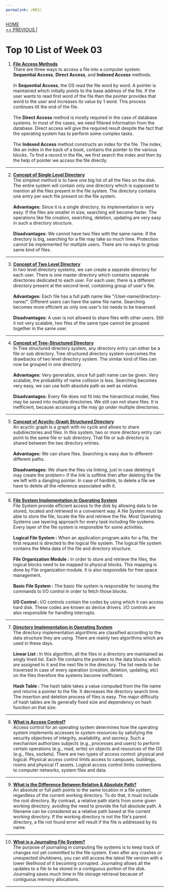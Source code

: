 ```yaml
---
permalink: /W03/
---
```

[HOME](../)<br>
[<< PREVIOUS |](../W02/)<br>

# Top 10 List of Week 03

1. **[File Access Methods](https://www.javatpoint.com/os-file-access-methods)** <br>
There are three ways to access a file into a computer system: **Sequential Access**, **Direct Access**, and **Indexed Access** methods. <br> <br>
In **Sequential Access**, the OS read the file word by word. A pointer is maintained which initially points to the base address of the file. If the user wants to read first word of the file then the pointer provides that word to the user and increases its value by 1 word. This process continues till the end of the file. <br> <br>
The **Direct Access** method is mostly required in the case of database systems. In most of the cases, we need filtered information from the database. Direct access will give the required result despite the fact that the operating system has to perform some complex tasks. <br> <br>
The **Indexed Access** method constructs an index for the file. The index, like an index in the back of a book, contains the pointer to the various blocks. To find a record in the file, we first search the index and then by the help of pointer we access the file directly. <br>
* * *

2. **[Concept of Single Level Directory](https://www.javatpoint.com/os-single-level-directory)**<br>
The simplest method is to have one big list of all the files on the disk. The entire system will contain only one directory which is supposed to mention all the files present in the file system. The directory contains one entry per each file present on the file system. <br> <br>
**Advantages:** Since it is a single directory, its implementation is very easy. If the files are smaller in size, searching will become faster. The operations like file creation, searching, deletion, updating are very easy in such a directory structure. <br> <br>
**Disadvantages:** We cannot have two files with the same name. If the directory is big, searching for a file may take so much time. Protection cannot be implemented for multiple users. There are no ways to group same kind of files. <br>
* * *

3. **[Concept of Two Level Directory](https://www.javatpoint.com/os-two-level-directory)**<br>
In two level directory systems, we can create a separate directory for each user. There is one master directory which contains separate directories dedicated to each user. For each user, there is a different directory present at the second level, containing group of user's file. <br> <br>
**Advantages:** Each file has a full path name like "/User-name/directory-name/". Different users can have the same file name. Searching becomes more efficient as only one user's list needs to be traversed. <br> <br>
**Disadvantages:** A user is not allowed to share files with other users. Still it not very scalable, two files of the same type cannot be grouped together in the same user. <br>
* * *

4. **[Concept of Tree-Structured Directory](https://www.javatpoint.com/os-tree-structured-directory)**<br>
In Tree structured directory system, any directory entry can either be a file or sub directory. Tree structured directory system overcomes the drawbacks of two level directory system. The similar kind of files can now be grouped in one directory. <br> <br>
**Advantages:** Very generalize, since full path name can be given. Very scalable, the probability of name collision is less. Searching becomes very easy, we can use both absolute path as well as relative. <br> <br>
**Disadvantages:** Every file does not fit into the hierarchical model, files may be saved into multiple directories. We still can not share files. It is inefficient, because accessing a file may go under multiple directories. <br>
* * *

5. **[Concept of Acyclic-Graph Structured Directory](https://www.javatpoint.com/os-acyclic-graph-directories)** <br>
An acyclic graph is a graph with no cycle and allows to share subdirectories and files. In this system, two or more directory entry can point to the same file or sub directory. That file or sub directory is shared between the two directory entries. <br> <br>
**Advantages:** We can share files. Searching is easy due to different-different paths. <br> <br>
**Disadvantages:** We share the files via linking, just in case deleting it may create the problem> If the link is softlink then after deleting the file we left with a dangling pointer. In case of hardlink, to delete a file we have to delete all the reference associated with it. <br>
* * *
 
6. **[File System Implementation in Operating System](https://www.javatpoint.com/os-file-system-structure)** <br>
File System provide efficient access to the disk by allowing data to be stored, located and retrieved in a convenient way. A file System must be able to store the file, locate the file and retrieve the file. Most Operating Systems use layering approach for every task including file systems. Every layer of the file system is responsible for some activities. <br> <br>
**Logical File System :** When an application program asks for a file, the first request is directed to the logical file system. The logical file system contains the Meta data of the file and directory structure. <br> <br>
**File Organization Module :** In order to store and retrieve the files, the logical blocks need to be mapped to physical blocks. This mapping is done by File organization module. It is also responsible for free space management. <br> <br>
**Basic File System :** The basic file system is responsible for issuing the commands to I/O control in order to fetch those blocks. <br> <br>
**I/O Control :** I/O controls contain the codes by using which it can access hard disk. These codes are known as device drivers. I/O controls are also responsible for handling interrupts. <br>
* * *

7. **[Directory Implementation in Operating System](https://www.javatpoint.com/os-directory-implementation)** <br>
The directory implementation algorithms are classified according to the data structure they are using. There are mainly two algorithms which are used in these days. <br> <br>
**Linear List :** In this algorithm, all the files in a directory are maintained as singly lined list. Each file contains the pointers to the data blocks which are assigned to it and the next file in the directory. The list needs to be traversed in case of every operation (creation, deletion, updating, etc) on the files therefore the systems become inefficient. <br> <br>
**Hash Table :** The hash table takes a value computed from the file name and returns a pointer to the file. It decreases the directory search time. The insertion and deletion process of files is easy. The major difficulty of hash tables are its generally fixed size and dependency on hash function on that size. <br>
* * *

8. **[What is Access Control?](https://searchsecurity.techtarget.com/definition/access-control)** <br>
Access control for an operating system determines how the operating system implements accesses to system resources by satisfying the security objectives of integrity, availability, and secrecy. Such a mechanism authorizes subjects (e.g., processes and users) to perform certain operations (e.g., read, write) on objects and resources of the OS (e.g., files, sockets). There are two types of access control: physical and logical. Physical access control limits access to campuses, buildings, rooms and physical IT assets. Logical access control limits connections to computer networks, system files and data. <br>
* * *

9. **[What is the Difference Between Relative & Absolute Path?](https://www.computerhope.com/issues/ch001708.htm)** <br>
An absolute or full path points to the same location in a file system, regardless of the current working directory. To do that, it must include the root directory. By contrast, a relative path starts from some given working directory, avoiding the need to provide the full absolute path. A filename can be considered as a relative path based at the current working directory. If the working directory is not the file's parent directory, a file not found error will result if the file is addressed by its name. <br>
* * *

10. **[What is a Journaling File System?](https://www.maketecheasier.com/journaling-in-file-system/)** <br>
The purpose of journaling in computing file systems is to keep track of changes not yet committed to the file system. Even after any crashes or unexpected shutdowns, you can still access the latest file version with a lower likelihood of it becoming corrupted. Journaling allows all the updates to a file to be stored in a contiguous portion of the disk. Journaling saves much time in file storage retrieval because of contiguous memory allocations. <br>
* * *
